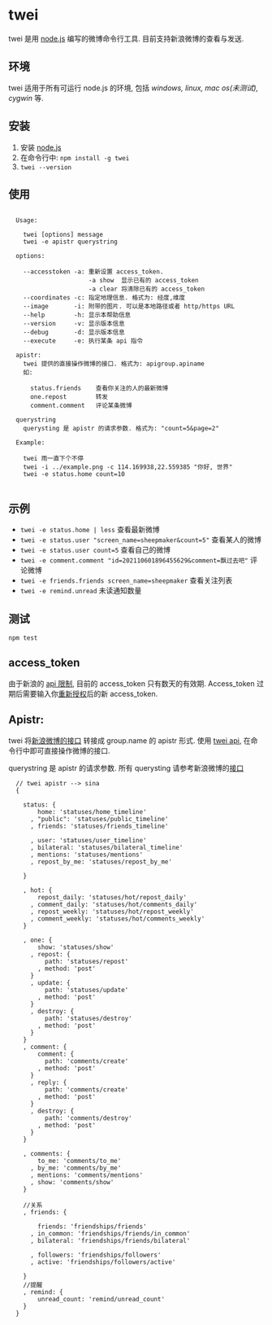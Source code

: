 twei
====

twei 是用 [node.js][0] 编写的微博命令行工具. 目前支持新浪微博的查看与发送.

## 环境

twei 适用于所有可运行 node.js 的环境, 包括 _windows, linux, mac os(未测试), cygwin_ 等.

## 安装

  1. 安装 [node.js][1]
  2. 在命令行中: `npm install -g twei`
  3. `twei --version`
  
## 使用

```

  Usage: 
  
    twei [options] message
    twei -e apistr querystring
  
  options:
  
    --accesstoken -a: 重新设置 access_token. 
                      -a show  显示已有的 access_token
                      -a clear 将清除已有的 access_token
    --coordinates -c: 指定地理信息. 格式为: 经度,维度
    --image       -i: 附带的图片. 可以是本地路径或者 http/https URL
    --help        -h: 显示本帮助信息
    --version     -v: 显示版本信息
    --debug       -d: 显示版本信息
    --execute     -e: 执行某条 api 指令
    
  apistr:
    twei 提供的直接操作微博的接口. 格式为: apigroup.apiname
    如: 
    
      status.friends    查看你关注的人的最新微博
      one.repost        转发
      comment.comment   评论某条微博
      
  querystring
    querysting 是 apistr 的请求参数. 格式为: "count=5&page=2"
    
  Example:
    
    twei 雨一直下个不停
    twei -i ../example.png -c 114.169938,22.559385 "你好, 世界"
    twei -e status.home count=10
    
```

## 示例

  - `twei -e status.home | less` 查看最新微博
  - `twei -e status.user "screen_name=sheepmaker&count=5"` 查看某人的微博
  - `twei -e status.user count=5` 查看自己的微博
  - `twei -e comment.comment "id=202110601896455629&comment=飘过去吧"` 评论微博
  - `twei -e friends.friends screen_name=sheepmaker` 查看关注列表
  - `twei -e remind.unread` 未读通知数量
  
  
## 测试

  `npm test`
  
## access_token

  由于新浪的 [api 限制][2], 目前的 access_token 只有数天的有效期. Access_token 过期后需要输入你[重新授权][6]后的新 access_token. 
  
## Apistr:

  twei 将[新浪微博的接口][4] 转接成 group.name 的 apistr 形式. 使用 [twei api][5], 在命令行中即可直接操作微博的接口.
  
  querystring 是 apistr 的请求参数. 所有 querysting 请参考新浪微博的[接口][4]

```
  // twei apistr --> sina
  {

    status: {
        home: 'statuses/home_timeline'
      , "public": 'statuses/public_timeline'
      , friends: 'statuses/friends_timeline'
      
      , user: 'statuses/user_timeline'
      , bilateral: 'statuses/bilateral_timeline'
      , mentions: 'statuses/mentions'
      , repost_by_me: 'statuses/repost_by_me'
      
    }
    
    , hot: {
        repost_daily: 'statuses/hot/repost_daily'
      , comment_daily: 'statuses/hot/comments_daily'
      , repost_weekly: 'statuses/hot/repost_weekly'
      , comment_weekly: 'statuses/hot/comments_weekly'
    }
    
    , one: {
        show: 'statuses/show'
      , repost: {
          path: 'statuses/repost'
        , method: 'post'
      }
      , update: {
          path: 'statuses/update'
        , method: 'post'
      }
      , destroy: {
          path: 'statuses/destroy'
        , method: 'post'
      }
    }
    , comment: {
        comment: {
          path: 'comments/create'
        , method: 'post'
      }
      , reply: {
          path: 'comments/create'
        , method: 'post'
      }
      , destroy: {
          path: 'comments/destroy'
        , method: 'post'
      }
    }
    
    , comments: {
        to_me: 'comments/to_me'
      , by_me: 'comments/by_me'
      , mentions: 'comments/mentions'
      , show: 'comments/show'
    }
    
    //关系
    , friends: {
    
        friends: 'friendships/friends'
      , in_common: 'friendships/friends/in_common'
      , bilateral: 'friendships/friends/bilateral'
      
      , followers: 'friendships/followers'
      , active: 'friendships/followers/active'
    
    }
    //提醒
    , remind: {
        unread_count: 'remind/unread_count'
    }
  }

```


[0]: http://nodejs.org/
[1]: http://nodejs.org/#download
[2]: http://open.weibo.com/wiki/Oauth2#.E8.BF.87.E6.9C.9F.E6.97.B6.E9.97.B4
[3]: https://github.com/justan/twei/blob/master/lib/shower/README.md
[4]: http://open.weibo.com/wiki/API%E6%96%87%E6%A1%A3_V2
[5]: https://github.com/justan/twei/blob/master/lib/api/tina.js
[6]: https://api.weibo.com/oauth2/authorize?client_id=3811884266&redirect_uri=http%3A%2F%2Fprojects.whosemind.net%2Ftwei%2Ftsina_access_token.html&response_type=token
